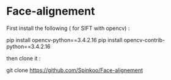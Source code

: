 # Face-alignement

First install the following ( for SIFT with opencv)  : 

pip install opencv-python==3.4.2.16
pip install opencv-contrib-python==3.4.2.16

then clone it :

git clone https://github.com/Spinkoo/Face-alignement
